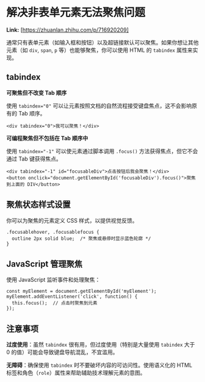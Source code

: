 # 解决非表单元素无法聚焦问题



 **Link:** [https://zhuanlan.zhihu.com/p/716920209]



通常只有表单元素（如输入框和按钮）以及超链接默认可以聚焦。如果你想让其他元素（如 `div`, `span`, `p` 等）也能够聚焦，你可以使用 HTML 的 `tabindex` 属性来实现。

## tabindex  

**可聚焦但不改变 Tab 顺序**

使用 `tabindex="0"` 可以让元素按照文档的自然流程接受键盘焦点，这不会影响原有的 Tab 顺序。

```
<div tabindex="0">我可以聚焦！</div>
```

**可编程聚焦但不包括在 Tab 顺序中**

使用 `tabindex="-1"` 可以使元素通过脚本调用 `.focus()` 方法获得焦点，但它不会通过 Tab 键获得焦点。

```
<div tabindex="-1" id="focusableDiv">点击按钮后我会聚焦！</div>
<button onclick="document.getElementById('focusableDiv').focus()">聚焦到上面的 DIV</button>
```
## 聚焦状态样式设置  

你可以为聚焦的元素定义 CSS 样式，以提供视觉反馈。

```
.focusablehover, .focusablefocus {
  outline 2px solid blue;  /* 聚焦或悬停时显示蓝色轮廓 */
}
```
## JavaScript 管理聚焦  

使用 JavaScript 监听事件和处理聚焦：

```
const myElement = document.getElementById('myElement');
myElement.addEventListener('click', function() {
  this.focus();  // 点击时聚焦到元素
});

```
## 注意事项  

**过度使用**：虽然 `tabindex` 很有用，但过度使用（特别是大量使用 `tabindex` 大于 0 的值）可能会导致键盘导航混乱，不宜滥用。

**无障碍**：确保使用 `tabindex` 时不要破坏内容的可访问性。使用语义化的 HTML 标签和角色（`role`）属性来帮助辅助技术理解元素的意图。

